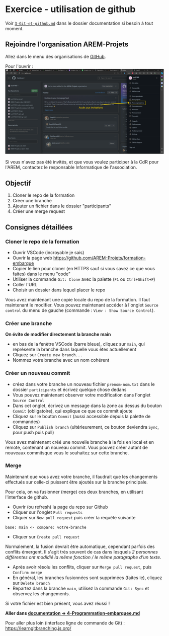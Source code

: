 # Exercice - utilisation de github

Voir [`3-Git-et-github.md`](../documentation/3-Git-et-github.md) dans le dossier documentation si besoin à tout moment.

## Rejoindre l'organisation AREM-Projets

Allez dans le menu des organisations de [GitHub](https://github.com/).

Pour l'ouvrir : 
![invitation organisation github](../images/invitation_github.png)

Si vous n'avez pas été invités, et que vous voulez participer à la CdR pour l'AREM, contactez le responsable Informatique de l'association.

## Objectif

1. Cloner le repo de la formation
2. Créer une branche
3. Ajouter un fichier dans le dossier "participants"
4. Créer une merge request

## Consignes détaillées

### Cloner le repo de la formation

- Ouvrir VSCode (incroyable je sais)
- Ouvrir la page web https://github.com/AREM-Projets/formation-embarque
- Copier le lien pour cloner (en HTTPS sauf si vous savez ce que vous faites) dans le menu "code"
- Utiliser la commande `Git: Clone` avec la palette (`F1` ou `Ctrl+Shift+P`)
- Coller l'URL 
- Choisir un dossier dans lequel placer le repo

Vous avez maintenant une copie locale du repo de la formation. Il faut maintenant le modifier. Vous pouvez maintenant accéder à l'onglet `Source control` du menu de gauche (commande : `View : Show Source Control`).

### Créer une branche

**On évite de modifier directement la branche main**

- en bas de la fenètre VSCode (barre bleue), cliquez sur `main`, qui représente la branche dans laquelle vous êtes actuellement
- Cliquez sur `Create new branch...`
- Nommez votre branche avec un nom cohérent

### Créer un nouveau commit

- créez dans votre branche un nouveau fichier `prenom-nom.txt` dans le dossier `participants` et écrivez quelque chose dedans
- Vous pouvez maintenant observer votre modification dans l'onglet `Source Control`
- Dans cet onglet, écrivez un message dans la zone au dessus du bouton `Commit` (obligatoire), qui explique ce que ce commit ajoute
- Cliquez sur le bouton `Commit` (aussi accessible depuis la palette de commandes)
- Cliquez sur `Publish branch` (ultérieurement, ce bouton deviendra `Sync`, pour push puis pull)

Vous avez maintenant créé une nouvelle branche à la fois en local et en remote, contenant un nouveau commit. Vous pouvez créer autant de nouveaux commitsque vous le souhaitez sur cette branche. 

### Merge 

Maintenant que vous avez votre branche, il faudrait que les changements effectués sur celle-ci puissent être ajoutés sur la branche principale.

Pour cela, on va fusionner (merge) ces deux branches, en utilisant l'interface de github.

- Ouvrir (ou refresh) la page du repo sur Github
- Cliquer sur l'onglet `Pull requests`
- Cliquer sur `New pull request` puis créer la requête suivante 
```
base: main <- compare: votre-branche
```
- Cliquer sur `Create pull request`

Normalement, la fusion devrait être automatique, cependant parfois des conflits émergent. Il s'agit très souvent de cas dans lesquels *2 personnes différentes ont modidié la même fonction / le même paragraphe d'un texte*.

- Après avoir résolu les conflits, cliquer sur `Merge pull request`, puis `Confirm merge`
- En général, les branches fusionnées sont supprimées (faites le), cliquez sur `Delete branch`
- Repartez dans la branche `main`, utilisez la commande `Git: Sync` et observez les changements.

Si votre fichier est bien présent, vous avez réussi ! 

**Aller dans [documentation -> 4-Programmation-embarquee.md](../documentation/4-Programmation-embarquee.md)**

Pour aller plus loin (interface ligne de commande de Git) : https://learngitbranching.js.org/